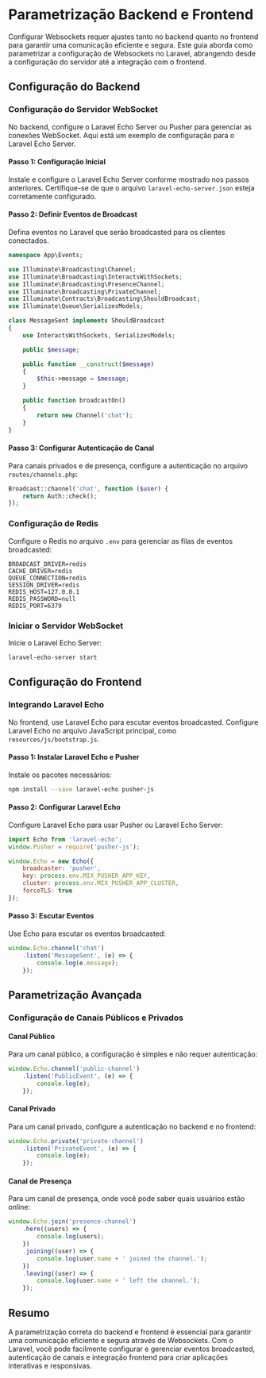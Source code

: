 # Parametrização Backend e Frontend

Configurar Websockets requer ajustes tanto no backend quanto no frontend para garantir uma comunicação eficiente e segura. Este guia aborda como parametrizar a configuração de Websockets no Laravel, abrangendo desde a configuração do servidor até a integração com o frontend.

## Configuração do Backend

### Configuração do Servidor WebSocket

No backend, configure o Laravel Echo Server ou Pusher para gerenciar as conexões WebSocket. Aqui está um exemplo de configuração para o Laravel Echo Server.

#### Passo 1: Configuração Inicial

Instale e configure o Laravel Echo Server conforme mostrado nos passos anteriores. Certifique-se de que o arquivo `laravel-echo-server.json` esteja corretamente configurado.

#### Passo 2: Definir Eventos de Broadcast

Defina eventos no Laravel que serão broadcasted para os clientes conectados.

```php
namespace App\Events;

use Illuminate\Broadcasting\Channel;
use Illuminate\Broadcasting\InteractsWithSockets;
use Illuminate\Broadcasting\PresenceChannel;
use Illuminate\Broadcasting\PrivateChannel;
use Illuminate\Contracts\Broadcasting\ShouldBroadcast;
use Illuminate\Queue\SerializesModels;

class MessageSent implements ShouldBroadcast
{
    use InteractsWithSockets, SerializesModels;

    public $message;

    public function __construct($message)
    {
        $this->message = $message;
    }

    public function broadcastOn()
    {
        return new Channel('chat');
    }
}
```

#### Passo 3: Configurar Autenticação de Canal

Para canais privados e de presença, configure a autenticação no arquivo `routes/channels.php`:

```php
Broadcast::channel('chat', function ($user) {
    return Auth::check();
});
```

### Configuração de Redis

Configure o Redis no arquivo `.env` para gerenciar as filas de eventos broadcasted:

```env
BROADCAST_DRIVER=redis
CACHE_DRIVER=redis
QUEUE_CONNECTION=redis
SESSION_DRIVER=redis
REDIS_HOST=127.0.0.1
REDIS_PASSWORD=null
REDIS_PORT=6379
```

### Iniciar o Servidor WebSocket

Inicie o Laravel Echo Server:

```bash
laravel-echo-server start
```

## Configuração do Frontend

### Integrando Laravel Echo

No frontend, use Laravel Echo para escutar eventos broadcasted. Configure Laravel Echo no arquivo JavaScript principal, como `resources/js/bootstrap.js`.

#### Passo 1: Instalar Laravel Echo e Pusher

Instale os pacotes necessários:

```bash
npm install --save laravel-echo pusher-js
```

#### Passo 2: Configurar Laravel Echo

Configure Laravel Echo para usar Pusher ou Laravel Echo Server:

```js
import Echo from 'laravel-echo';
window.Pusher = require('pusher-js');

window.Echo = new Echo({
    broadcaster: 'pusher',
    key: process.env.MIX_PUSHER_APP_KEY,
    cluster: process.env.MIX_PUSHER_APP_CLUSTER,
    forceTLS: true
});
```

#### Passo 3: Escutar Eventos

Use Echo para escutar os eventos broadcasted:

```js
window.Echo.channel('chat')
    .listen('MessageSent', (e) => {
        console.log(e.message);
    });
```

## Parametrização Avançada

### Configuração de Canais Públicos e Privados

#### Canal Público

Para um canal público, a configuração é simples e não requer autenticação:

```js
window.Echo.channel('public-channel')
    .listen('PublicEvent', (e) => {
        console.log(e);
    });
```

#### Canal Privado

Para um canal privado, configure a autenticação no backend e no frontend:

```js
window.Echo.private('private-channel')
    .listen('PrivateEvent', (e) => {
        console.log(e);
    });
```

#### Canal de Presença

Para um canal de presença, onde você pode saber quais usuários estão online:

```js
window.Echo.join('presence-channel')
    .here((users) => {
        console.log(users);
    })
    .joining((user) => {
        console.log(user.name + ' joined the channel.');
    })
    .leaving((user) => {
        console.log(user.name + ' left the channel.');
    });
```

## Resumo

A parametrização correta do backend e frontend é essencial para garantir uma comunicação eficiente e segura através de Websockets. Com o Laravel, você pode facilmente configurar e gerenciar eventos broadcasted, autenticação de canais e integração frontend para criar aplicações interativas e responsivas.
